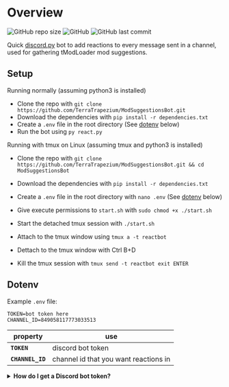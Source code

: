 # Overview
![GitHub repo size](https://img.shields.io/github/repo-size/TerraTrapezium/ModSuggestionsBot)
![GitHub](https://img.shields.io/github/license/TerraTrapezium/ModSuggestionsBot)
![GitHub last commit](https://img.shields.io/github/last-commit/TerraTrapezium/ModSuggestionsBot)

Quick [discord.py](https://github.com/Rapptz/discord.py) bot to add reactions to every message sent in a channel, used for gathering tModLoader mod suggestions.

## Setup
Running normally (assuming python3 is installed)
- Clone the repo with `git clone https://github.com/TerraTrapezium/ModSuggestionsBot.git`
- Download the dependencies with `pip install -r dependencies.txt`
- Create a `.env` file in the root directory (See [dotenv](#dotenv) below)
- Run the bot using `py react.py`

Running with tmux on Linux (assuming tmux and python3 is installed)
- Clone the repo with `git clone https://github.com/TerraTrapezium/ModSuggestionsBot.git && cd ModSuggestionsBot`
- Download the dependencies with `pip install -r dependencies.txt`
- Create a `.env` file in the root directory with `nano .env` (See [dotenv](#dotenv) below)
- Give execute permissions to `start.sh` with `sudo chmod +x ./start.sh`

- Start the detached tmux session with `./start.sh`
- Attach to the tmux window using `tmux a -t reactbot`
- Dettach to the tmux window with Ctrl B+D
- Kill the tmux session with `tmux send -t reactbot exit ENTER`

## Dotenv
Example `.env` file:
```
TOKEN=bot token here
CHANNEL_ID=849058117773033513
```

| property | use |
| --- | --- |
| **`TOKEN`** | discord bot token |
| **`CHANNEL_ID`** | channel id that you want reactions in |

<details><summary><strong>How do I get a Discord bot token?</strong></summary>
Go to https://discordapp.com/developers.

Click `My apps` in the top left:

![img](https://i.imgur.com/msNDtLt.png)
Click `New App`:

![img](https://i.imgur.com/zSTbluP.png)
Give your bot a name and optionally a description and avatar:  

![img](https://i.imgur.com/mwmIn1y.png)
Click `Create App`:

![img](https://i.imgur.com/MbH7tX2.png)
Scroll down and click `Create a Bot User`:

![img](https://i.imgur.com/G4L7X0l.png)
Click `Yes, do it!`:

![img](https://i.imgur.com/Mdfar29.png)
Click `click to reveal` nex to `Token:`:

![img](https://i.imgur.com/sOIvcXU.png)
</details>

